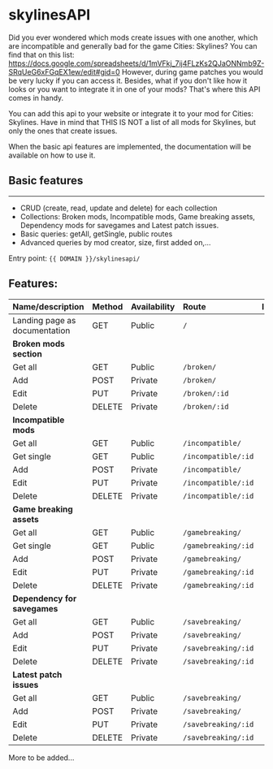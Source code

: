 # skylinesAPI

Did you ever wondered which mods create issues with one another, which are incompatible and generally bad for the game Cities: Skylines? You can find that on this list: https://docs.google.com/spreadsheets/d/1mVFkj_7ij4FLzKs2QJaONNmb9Z-SRqUeG6xFGqEX1ew/edit#gid=0 However, during game patches you would be very lucky if you can access it. Besides, what if you don't like how it looks or you want to integrate it in one of your mods? That's where this API comes in handy.

You can add this api to your website or integrate it to your mod for Cities: Skylines. Have in mind that THIS IS NOT a list of all mods for Skylines, but only the ones that create issues.

When the basic api features are implemented, the documentation will be available on how to use it.

## Basic features
---
- CRUD (create, read, update and delete) for each collection
- Collections: Broken mods, Incompatible mods, Game breaking assets, Dependency mods for savegames and Latest patch issues.
- Basic queries: getAll, getSingle, public routes
- Advanced queries by mod creator, size, first added on,...

Entry point: ` {{ DOMAIN }}/skylinesapi/ `

## Features:

| Name/description | Method | Availability | Route | Implemented | Tested |
|      :--         |  :--- |     :---    | :---  |    :---:    | :---:  |
| Landing page as documentation|  GET | Public | `/` |   [x]   | [-] |
| **Broken mods section** |
| Get all      | GET | Public | `/broken/` |   [x]   | [-] |
| Add          | POST| Private | `/broken/` |   [x]   | [-] |
| Edit         | PUT | Private | `/broken/:id` |   [x]   | [-] |
| Delete       | DELETE | Private | `/broken/:id` |   [x]   | [-] |
| **Incompatible mods** |
| Get all      | GET | Public | `/incompatible/` |   [-]   | [-] |
| Get single   | GET | Public | `/incompatible/:id` |   [-]   | [-] |
| Add          | POST| Private | `/incompatible/` |   [-]   | [-] |
| Edit         | PUT | Private | `/incompatible/:id` |   [-]   | [-] |
| Delete       | DELETE | Private | `/incompatible/:id` |   [-]   | [-] |
| **Game breaking assets** |
| Get all      | GET | Public | `/gamebreaking/` |   [-]   | [-] |
| Get single   | GET | Public | `/gamebreaking/:id` |   [-]   | [-] |
| Add          | POST| Private | `/gamebreaking/` |   [-]   | [-] |
| Edit         | PUT | Private | `/gamebreaking/:id` |   [-]   | [-] |
| Delete       | DELETE | Private | `/gamebreaking/:id` |   [-]   | [-] |
| **Dependency for savegames** |
| Get all      | GET | Public | `/savebreaking/` |   [-]   | [-] |
| Add          | POST| Private | `/savebreaking/` |   [-]   | [-] |
| Edit         | PUT | Private | `/savebreaking/:id` |   [-]   | [-] |
| Delete       | DELETE | Private | `/savebreaking/:id` |   [-]   | [-] |
| **Latest patch issues** |
| Get all      | GET | Public | `/savebreaking/` |   [-]   | [-] |
| Add          | POST| Private | `/savebreaking/` |   [-]   | [-] |
| Edit         | PUT | Private | `/savebreaking/:id` |   [-]   | [-] |
| Delete       | DELETE | Private | `/savebreaking/:id` |   [-]   | [-] |



More to be added...
